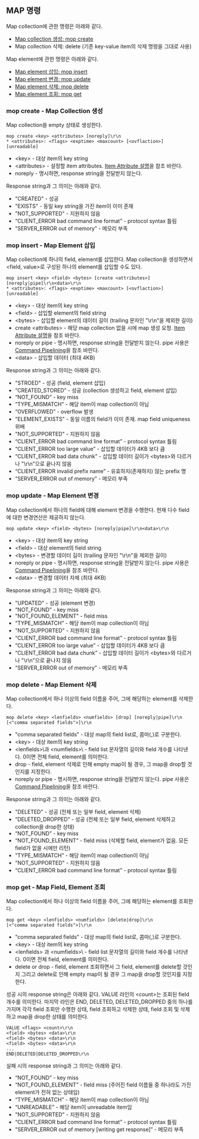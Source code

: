 MAP 명령
--------

Map collection에 관한 명령은 아래와 같다.

- [Map collection 생성: mop create](command-map-collection.md#mop-create---map-collection-생성)
- Map collection 삭제: delete (기존 key-value item의 삭제 명령을 그대로 사용)

Map element에 관한 명령은 아래와 같다. 

- [Map element 삽입: mop insert](command-map-collection.md#mop-insert---map-element-삽입)
- [Map element 변경: mop update](command-map-collection.md#mop-update---map-element-변경)
- [Map element 삭제: mop delete](command-map-collection.md#mop-delete---map-element-삭제)
- [Map element 조회: mop get](command-map-collection.md#mop-get---map-field-element-조회)

### mop create - Map Collection 생성

Map collection을 empty 상태로 생성한다.

```
mop create <key> <attributes> [noreply]\r\n
* <attributes>: <flags> <exptime> <maxcount> [<ovflaction>] [unreadable]
```

- \<key\> - 대상 item의 key string
- \<attributes\> - 설정할 item attributes. [Item Attribute 설명](/doc/arcus-item-attribute.md)을 참조 바란다.
- noreply - 명시하면, response string을 전달받지 않는다.

Response string과 그 의미는 아래와 같다.

- "CREATED" - 성공
- "EXISTS" - 동일 key string을 가진 item이 이미 존재
- "NOT_SUPPORTED" - 지원하지 않음
- “CLIENT_ERROR bad command line format” - protocol syntax 틀림
- “SERVER_ERROR out of memory” - 메모리 부족

### mop insert - Map Element 삽입

Map collection에 하나의 field, element를 삽입한다.
Map collection을 생성하면서 \<field, value\>로 구성된 하나의 element를 삽입할 수도 있다.

```
mop insert <key> <field> <bytes> [create <attributes>] [noreply|pipe]\r\n<data>\r\n
* <attributes>: <flags> <exptime> <maxcount> [<ovflaction>] [unreadable]
```

- \<key\> - 대상 item의 key string
- \<field\> - 삽입할 element의 field string
- \<bytes\> - 삽입할 element의 데이터 길이 (trailing 문자인 "\r\n"을 제외한 길이)
- create \<attributes\> - 해당 map collection 없을 시에 map 생성 요청.
                    [Item Attribute 설명](/doc/arcus-item-attribute.md)을 참조 바란다.
- noreply or pipe - 명시하면, response string을 전달받지 않는다. 
                    pipe 사용은 [Command Pipelining](/doc/command-pipelining.md)을 참조 바란다.
- \<data\> - 삽입할 데이터 (최대 4KB)

Response string과 그 의미는 아래와 같다.

- "STROED" - 성공 (field, element 삽입)
- “CREATED_STORED” - 성공 (collection 생성하고 field, element 삽입)
- “NOT_FOUND” - key miss
- “TYPE_MISMATCH” - 해당 item이 map collection이 아님
- “OVERFLOWED” - overflow 발생
- "ELEMENT_EXISTS" - 동일 이름의 field가 이미 존재. map field uniqueness 위배
- "NOT_SUPPORTED" - 지원하지 않음
- “CLIENT_ERROR bad command line format” - protocol syntax 틀림
- “CLIENT_ERROR too large value” - 삽입할 데이터가 4KB 보다 큼
- “CLIENT_ERROR bad data chunk” - 삽입할 데이터 길이가 \<bytes\>와 다르거나 "\r\n"으로 끝나지 않음
- “CLIENT_ERROR invalid prefix name” - 유효하지(존재하지) 않는 prefix 명
- “SERVER_ERROR out of memory” - 메모리 부족

### mop update - Map Element 변경

Map collection에서 하나의 field에 대해 element 변경을 수행한다.
현재 다수 field에 대한 변경연산은 제공하지 않는다.

```
mop update <key> <field> <bytes> [noreply|pipe]\r\n<data>\r\n
```

- \<key\> - 대상 item의 key string
- \<field\> - 대상 element의 field string
- \<bytes\> - 변경할 데이터 길이 (trailing 문자인 "\r\n"을 제외한 길이)
- noreply or pipe - 명시하면, response string을 전달받지 않는다. 
                    pipe 사용은 [Command Pipelining](/doc/command-pipelining.md)을 참조 바란다.
- \<data\> - 변경할 데이터 자체 (최대 4KB)

Response string과 그 의미는 아래와 같다.

- "UPDATED" - 성공 (element 변경)
- “NOT_FOUND” - key miss
- "NOT_FOUND_ELEMENT" - field miss
- “TYPE_MISMATCH” - 해당 item이 map collection이 아님
- "NOT_SUPPORTED" - 지원하지 않음
- “CLIENT_ERROR bad command line format” - protocol syntax 틀림
- “CLIENT_ERROR too large value” - 삽입할 데이터가 4KB 보다 큼
- “CLIENT_ERROR bad data chunk” - 삽입할 데이터 길이가 \<bytes\>와 다르거나 "\r\n"으로 끝나지 않음
- “SERVER_ERROR out of memory” - 메모리 부족

### mop delete - Map Element 삭제

Map collection에서 하나 이상의 field 이름을 주어, 그에 해당하는 element를 삭제한다.

```
mop delete <key> <lenfields> <numfields> [drop] [noreply|pipe]\r\n
[<"comma separated fields">]\r\n
```

- "comma separated fields" - 대상 map의 field list로, 콤마(,)로 구분한다.
- \<key\> - 대상 item의 key string
- \<lenfields>\과 \<numfields>\ - field list 문자열의 길이와 field 개수를 나타낸다. 0이면 전체 field, element를 의미한다.
- drop - field, element 삭제로 인해 empty map이 될 경우, 그 map을 drop할 것인지를 지정한다.
- noreply or pipe - 명시하면, response string을 전달받지 않는다. 
                    pipe 사용은 [Command Pipelining](/doc/command-pipelining.md)을 참조 바란다.

Response string과 그 의미는 아래와 같다.

- "DELETED" - 성공 (전체 또는 일부 field, element 삭제)
- “DELETED_DROPPED” - 성공 (전체 또는 일부 field, element 삭제하고 collection을 drop한 상태)
- “NOT_FOUND” - key miss
- “NOT_FOUND_ELEMENT” - field miss (삭제할 field, element가 없음. 모든 field가 없을 시에만 리턴)
- “TYPE_MISMATCH” - 해당 item이 map collection이 아님
- "NOT_SUPPORTED" - 지원하지 않음
- “CLIENT_ERROR bad command line format” - protocol syntax 틀림

### mop get - Map Field, Element 조회

Map collection에서 하나 이상의 field 이름을 주어, 그에 해당하는 element를 조회한다.

```
mop get <key> <lenfields> <numfields> [delete|drop]\r\n
[<"comma separated fields">]\r\n
```

- "comma separated fields" - 대상 map의 field list로, 콤마(,)로 구분한다.
- \<key\> - 대상 item의 key string
- \<lenfields\> 과 \<numfields>\ - field list 문자열의 길이와 field 개수를 나타낸다. 0이면 전체 field, element를 의미한다.
- delete or drop - field, element 조회하면서 그 field, element를 delete할 것인지
                   그리고 delete로 인해 empty map이 될 경우 그 map을 drop할 것인지를 지정한다.

성공 시의 response string은 아래와 같다.
VALUE 라인의 \<count\>는 조회된 field 개수를 의미한다. 
마지막 라인은 END, DELETED, DELETED_DROPPED 중의 하나를 가지며
각각 field 조회만 수행한 상태, field 조회하고 삭제한 상태,
field 조회 및 삭제하고 map을 drop한 상태를 의미한다.

```
VALUE <flags> <count>\r\n
<field> <bytes> <data>\r\n
<field> <bytes> <data>\r\n
<field> <bytes> <data>\r\n
...
END|DELETED|DELETED_DROPPED\r\n
```

실패 시의 response string과 그 의미는 아래와 같다.

- “NOT_FOUND” - key miss
- “NOT_FOUND_ELEMENT” - field miss (주어진 field 이름들 중 하나라도 가진 element가 전혀 없는 상태임)
- “TYPE_MISMATCH” - 해당 item이 map collection이 아님
- “UNREADABLE” - 해당 item이 unreadable item임
- "NOT_SUPPORTED" - 지원하지 않음
- “CLIENT_ERROR bad command line format” - protocol syntax 틀림
- "SERVER_ERROR out of memory [writing get response]”	- 메모리 부족


